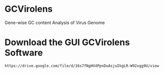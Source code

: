# GCVirolens
Gene-wise GC content Analysis of Virus Genome 



# Download the GUI GCVirolens Software 

    https://drive.google.com/file/d/16s7fNgHVdPpnDuAsjuIkgLR-W92xgg9U/view
